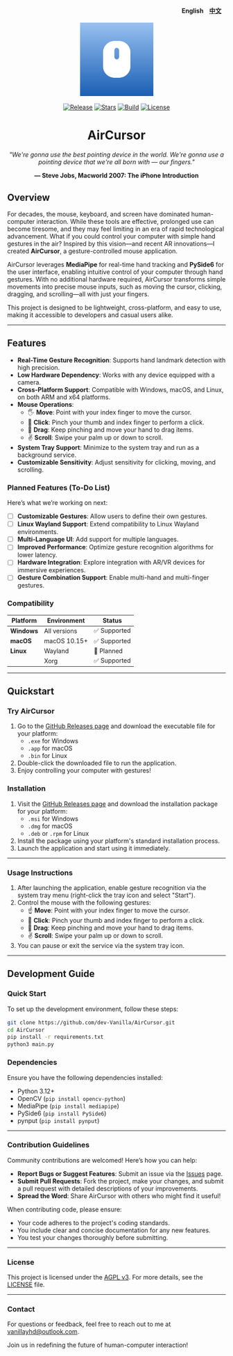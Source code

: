 <h4 align="right"> 
<span href="README.md">English</span> 
<a href="README_zh_CN.md" 
style="margin: 0 10px;" >中文</a> 
</h4>

<p align="center">
    <img src="./resources/imgs/icon.svg" width=169/>
</p>

<p align="center">
    <a href="https://github.com/dev-Vanilla/AirCursor/releases"><img src="https://img.shields.io/github/v/release/dev-Vanilla/AirCursor?style=flat-square&logo=github" alt="Release"></a>
    <a href="https://github.com/dev-Vanilla/AirCursor/stargazers"><img src="https://img.shields.io/github/stars/dev-Vanilla/AirCursor?style=flat-square&logo=github" alt="Stars"></a>
    <a href="https://github.com/dev-Vanilla/AirCursor/actions/workflows/build.yml"><img src="https://img.shields.io/github/actions/workflow/status/dev-Vanilla/AirCursor/build.yml?style=flat-square&logo=github" alt="Build"></a>
    <a href="https://github.com/dev-Vanilla/AirCursor/blob/main/LICENSE"><img src="https://img.shields.io/github/license/dev-Vanilla/AirCursor?style=flat-square&logo=github" alt="License"></a>
   </a>
</p>

<h1 align="center">AirCursor</h1>  


<p align="center"><em>"We're gonna use the best pointing device in the world.  
We're gonna use a pointing device that we're all born with — our fingers."</em></p>  
<p align="center"><strong>— Steve Jobs, Macworld 2007: The iPhone Introduction</strong></p>


## Overview

For decades, the mouse, keyboard, and screen have dominated human-computer interaction. While these tools are effective, prolonged use can become tiresome, and they may feel limiting in an era of rapid technological advancement. What if you could control your computer with simple hand gestures in the air? Inspired by this vision—and recent AR innovations—I created **AirCursor**, a gesture-controlled mouse application.

AirCursor leverages **MediaPipe** for real-time hand tracking and **PySide6** for the user interface, enabling intuitive control of your computer through hand gestures. With no additional hardware required, AirCursor transforms simple movements into precise mouse inputs, such as moving the cursor, clicking, dragging, and scrolling—all with just your fingers.

This project is designed to be lightweight, cross-platform, and easy to use, making it accessible to developers and casual users alike.

---

## Features

- **Real-Time Gesture Recognition**: Supports hand landmark detection with high precision.
- **Low Hardware Dependency**: Works with any device equipped with a camera.
- **Cross-Platform Support**: Compatible with Windows, macOS, and Linux, on both ARM and x64 platforms.
- **Mouse Operations**:
  - 🖐️ **Move**: Point with your index finger to move the cursor.
  - 🫵 **Click**: Pinch your thumb and index finger to perform a click.
  - 🤏 **Drag**: Keep pinching and move your hand to drag items.
  - ✌️ **Scroll**: Swipe your palm up or down to scroll.
- **System Tray Support**: Minimize to the system tray and run as a background service.
- **Customizable Sensitivity**: Adjust sensitivity for clicking, moving, and scrolling.

### Planned Features (To-Do List)

Here’s what we’re working on next:

- [ ] **Customizable Gestures**: Allow users to define their own gestures.
- [ ] **Linux Wayland Support**: Extend compatibility to Linux Wayland environments.
- [ ] **Multi-Language UI**: Add support for multiple languages.
- [ ] **Improved Performance**: Optimize gesture recognition algorithms for lower latency.
- [ ] **Hardware Integration**: Explore integration with AR/VR devices for immersive experiences.
- [ ] **Gesture Combination Support**: Enable multi-hand and multi-finger gestures.

### Compatibility

| Platform       | Environment      | Status        |
|----------------|------------------|---------------|
| **Windows**    | All versions     | ✅ Supported  |
| **macOS**      | macOS 10.15+     | ✅ Supported  |
| **Linux**      | Wayland          | 🚧 Planned    |
|                | Xorg             | ✅ Supported  |

---

## Quickstart

### Try AirCursor
1. Go to the [GitHub Releases page](https://github.com/dev-Vanilla/AirCursor/releases) and download the executable file for your platform:
   - `.exe` for Windows
   - `.app` for macOS
   - `.bin` for Linux
2. Double-click the downloaded file to run the application.
3. Enjoy controlling your computer with gestures!

### Installation
1. Visit the [GitHub Releases page](https://github.com/dev-Vanilla/AirCursor/releases) and download the installation package for your platform:
   - `.msi` for Windows
   - `.dmg` for macOS
   - `.deb` or `.rpm` for Linux
2. Install the package using your platform's standard installation process.
3. Launch the application and start using it immediately.

---

### Usage Instructions

1. After launching the application, enable gesture recognition via the system tray menu (right-click the tray icon and select "Start").
2. Control the mouse with the following gestures:
   - ☝️ **Move**: Point with your index finger to move the cursor.
   - 🫵 **Click**: Pinch your thumb and index finger to perform a click.
   - 🤏 **Drag**: Keep pinching and move your hand to drag items.
   - ✌️ **Scroll**: Swipe your palm up or down to scroll.
3. You can pause or exit the service via the system tray icon.

---

## Development Guide

### Quick Start

To set up the development environment, follow these steps:

```bash
git clone https://github.com/dev-Vanilla/AirCursor.git
cd AirCursor
pip install -r requirements.txt
python3 main.py
```

### Dependencies

Ensure you have the following dependencies installed:
- Python 3.12+
- OpenCV (`pip install opencv-python`)
- MediaPipe (`pip install mediapipe`)
- PySide6 (`pip install PySide6`)
- pynput (`pip install pynput`)

---

### Contribution Guidelines

Community contributions are welcomed! Here’s how you can help:

- **Report Bugs or Suggest Features**: Submit an issue via the [Issues](https://github.com/dev-Vanilla/AirCursor/issues) page.
- **Submit Pull Requests**: Fork the project, make your changes, and submit a pull request with detailed descriptions of your improvements.
- **Spread the Word**: Share AirCursor with others who might find it useful!

When contributing code, please ensure:
- Your code adheres to the project's coding standards.
- You include clear and concise documentation for any new features.
- You test your changes thoroughly before submitting.

---

### License

This project is licensed under the [AGPL v3](https://www.gnu.org/licenses/agpl-3.0.txt). For more details, see the [LICENSE](LICENSE) file.

---

### Contact

For questions or feedback, feel free to reach out to me at [vanillayhd@outlook.com](mailto:vanillayhd@outlook.com).

Join us in redefining the future of human-computer interaction!
